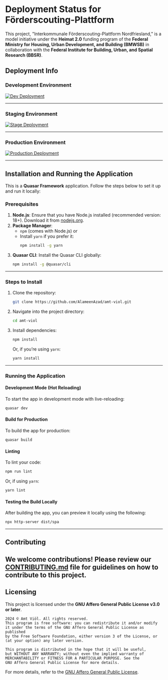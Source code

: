 
# Deployment Status for **Förderscouting-Plattform**

This project, "Interkommunale Förderscouting-Plattform Nordfriesland," is a model initiative under the **Heimat 2.0** funding program of the **Federal Ministry for Housing, Urban Development, and Building (BMWSB)** in collaboration with the **Federal Institute for Building, Urban, and Spatial Research (BBSR)**.

## Deployment Info

### Development Environment
[![Dev Deployment](https://github.com/AlameenAzad/amt-viol/actions/workflows/dev.yml/badge.svg)](https://github.com/AlameenAzad/amt-viol/actions/workflows/dev.yml)

---

### Staging Environment
[![Stage Deployment](https://github.com/AlameenAzad/amt-viol/actions/workflows/stage.yml/badge.svg)](https://github.com/AlameenAzad/amt-viol/actions/workflows/stage.yml)

---

### Production Environment
[![Production Deployment](https://github.com/AlameenAzad/amt-viol/actions/workflows/prod.yml/badge.svg)](https://github.com/AlameenAzad/amt-viol/actions/workflows/prod.yml)

---

## Installation and Running the Application

This is a **Quasar Framework** application. Follow the steps below to set it up and run it locally:

### Prerequisites

1. **Node.js**: Ensure that you have Node.js installed (recommended version: 18+).
   Download it from [nodejs.org](https://nodejs.org/).
2. **Package Manager**:
   - `npm` (comes with Node.js) or
   - Install `yarn` if you prefer it:
     ```bash
     npm install -g yarn
     ```
3. **Quasar CLI**: Install the Quasar CLI globally:
   ```bash
   npm install -g @quasar/cli
   ```

---

### Steps to Install

1. Clone the repository:
   ```bash
   git clone https://github.com/AlameenAzad/amt-viol.git
   ```
2. Navigate into the project directory:
   ```bash
   cd amt-viol
   ```
3. Install dependencies:
   ```bash
   npm install
   ```
   Or, if you’re using `yarn`:
   ```bash
   yarn install
   ```

---

### Running the Application

#### Development Mode (Hot Reloading)
To start the app in development mode with live-reloading:
```bash
quasar dev
```

#### Build for Production
To build the app for production:
```bash
quasar build
```

#### Linting
To lint your code:
```bash
npm run lint
```
Or, if using `yarn`:
```bash
yarn lint
```

#### Testing the Build Locally
After building the app, you can preview it locally using the following:
```bash
npx http-server dist/spa
```
---
## Contributing

We welcome contributions! Please review our [CONTRIBUTING.md](CONTRIBUTING.md) file for guidelines on how to contribute to this project.
---

## Licensing

This project is licensed under the **GNU Affero General Public License v3.0 or later**.

```
2024 © Amt Viöl. All rights reserved.
This program is free software: you can redistribute it and/or modify
it under the terms of the GNU Affero General Public License as published
by the Free Software Foundation, either version 3 of the License, or
(at your option) any later version.

This program is distributed in the hope that it will be useful,
but WITHOUT ANY WARRANTY; without even the implied warranty of
MERCHANTABILITY or FITNESS FOR A PARTICULAR PURPOSE. See the
GNU Affero General Public License for more details.
```

For more details, refer to the [GNU Affero General Public License](https://www.gnu.org/licenses/agpl-3.0.html).
